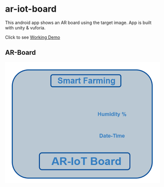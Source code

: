 # ar-iot-board
This android app shows an AR board using the target image. App is built with unity &amp; vuforia.

Click to see [Working Demo](https://www.youtube.com/watch?v=-ICYAOiFXJU&ab_channel=KaranMali)

## AR-Board ##

![ar-board](ar-view-board-smart-farming.png?raw=true "AR-Board")